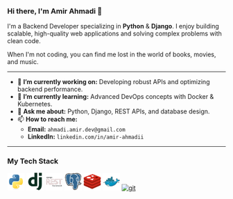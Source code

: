 ### Hi there, I'm Amir Ahmadi 👋

I'm a Backend Developer specializing in **Python** & **Django**. I enjoy building scalable, high-quality web applications and solving complex problems with clean code.

When I'm not coding, you can find me lost in the world of books, movies, and music.

---

- 🔭 **I’m currently working on:** Developing robust APIs and optimizing backend performance.
- 🌱 **I’m currently learning:** Advanced DevOps concepts with Docker & Kubernetes.
- 💬 **Ask me about:** Python, Django, REST APIs, and database design.
- 📫 **How to reach me:**
  - **Email:** `ahmadi.amir.dev@gmail.com`
  - **LinkedIn:** `linkedin.com/in/amir-ahmadii`

---

### My Tech Stack

<p align="left">
  <a href="https://www.python.org" target="_blank"><img src="https://raw.githubusercontent.com/devicons/devicon/master/icons/python/python-original.svg" alt="python" width="40" height="40"/></a>
  <a href="https://www.djangoproject.com/" target="_blank"><img src="https://raw.githubusercontent.com/devicons/devicon/master/icons/django/django-plain.svg" alt="django" width="40" height="40"/></a>
  <a href="https://www.django-rest-framework.org/" target="_blank"><img src="https://raw.githubusercontent.com/devicons/devicon/master/icons/djangorest/djangorest-original.svg" alt="djangorest" width="40" height="40"/></a>
  <a href="https://www.postgresql.org" target="_blank"><img src="https://raw.githubusercontent.com/devicons/devicon/master/icons/postgresql/postgresql-original.svg" alt="postgresql" width="40" height="40"/></a>
  <a href="https://redis.io" target="_blank"><img src="https://raw.githubusercontent.com/devicons/devicon/master/icons/redis/redis-original.svg" alt="redis" width="40" height="40"/></a>
  <a href="https://www.docker.com/" target="_blank"><img src="https://raw.githubusercontent.com/devicons/devicon/master/icons/docker/docker-original.svg" alt="docker" width="40" height="40"/></a>
  <a href="https://git-scm.com/" target="_blank"><img src="https://www.vectorlogo.zone/logos/git-scm/git-scm-icon.svg" alt="git" width="40" height="40"/></a>
</p>
